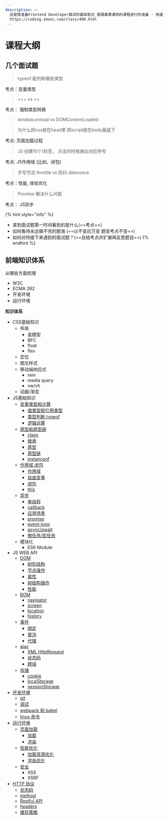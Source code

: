 ```yaml
---
description: >-
  这是我准备Frontend Developer面试的基础笔记 是跟着慕课网的课程进行的准备 - 快速搞定前端技术一面 匹配大厂面试要求
  https://coding.imooc.com/class/400.html
---
```


# 课程大纲

## 几个面试题

> typeof 能判断哪些类型

考点：变量类型

> === vs ==

考点： 强制类型转换

> window.onload vs DOMContentLoaded

> 为什么把css放在head里 把script放在body最底下

考点: 页面加载过程

> JS 创建10个\标签， 点击的时候弹出对应序号

考点: JS作用域 \(比如，闭包\)

> 手写节流 throttle vs 防抖 debounce

考点：性能, 体验优化

> Promise 解决什么问题

考点： JS异步

{% hint style="info" %}
* 拿到面试题第一时间看到的是什么\(==考点==\)
* 如何看待永远做不完的题海 \(==以不变应万变 题变考点不变==\)
* 如何对待接下来遇到的面试题？\(==总结考点并扩展再反思题目==\)
{% endhint %}

## 前端知识体系

从哪些方面梳理

* W3C
* ECMA 262
* 开发环境
* 运行环境

**知识体系**

* CSS基础知识
  * 布局
    * 盒模型
    * BFC
    * float
    * flex
  * 定位
  * 图文样式
  * 移动端响应式
    * rem
    * media query
    * vw/vh
  * 动画/渐变
* JS基础知识
  * [变量类型和计算](js-ji-chu/3.-bian-liang-lei-xing-he-ji-suan/)
    * [值类型和引用类型](js-ji-chu/3.-bian-liang-lei-xing-he-ji-suan/3.1-bian-liang-lei-xing.md)
    * [类型判断 typeof](js-ji-chu/3.-bian-liang-lei-xing-he-ji-suan/3.2-typeof.md)
    * [逻辑运算](js-ji-chu/3.-bian-liang-lei-xing-he-ji-suan/3.4-bian-liang-ji-suan-qiang-zhi-lei-xing-zhuan-huan.md#if-yu-ju-he-luo-ji-yun-suan)
  * [原型和原型链](js-ji-chu/prototype/)
    * [class](js-ji-chu/prototype/4.1-class-and-inheritance.md#class)
    * [继承](js-ji-chu/prototype/4.1-class-and-inheritance.md#inheritance)
    * [原型](js-ji-chu/prototype/4.3-prototype-and-prototype-chain.md#prototype-yuan-xing)
    * [原型链](js-ji-chu/prototype/4.3-prototype-and-prototype-chain.md#prototype-chain-yuan-xing-lian)
    * [instanceof](js-ji-chu/prototype/4.2-instanceof.md)
  * [作用域 闭包](js-ji-chu/5.-zuo-yong-yu-he-bi-bao-2/)
    * [作用域](js-ji-chu/5.-zuo-yong-yu-he-bi-bao-2/5.1-zuo-yong-yu.md)
    * [自由变量](js-ji-chu/5.-zuo-yong-yu-he-bi-bao-2/5.2-zi-you-bian-liang.md)
    * [闭包](js-ji-chu/5.-zuo-yong-yu-he-bi-bao-2/5.3-bi-bao.md) 
    * [this](js-ji-chu/5.-zuo-yong-yu-he-bi-bao-2/5.4-this.md)
  * [异步](js-ji-chu/6.-yi-bu-3/)
    * [单线程](js-ji-chu/6.-yi-bu-3/6.1-dan-xian-cheng-he-yi-bu.md)
    * [callback](js-ji-chu/6.-yi-bu-3/6.4-callback-hell-he-promise.md)
    * [应用场景](js-ji-chu/6.-yi-bu-3/6.3-ying-yong-chang-jing.md)
    * [promise](js-ji-chu/7.-yi-bu-jin-jie/7.2-promise.md)
    * [event-loop](js-ji-chu/7.-yi-bu-jin-jie/7.1-event-loop.md)
    * [async/await](js-ji-chu/7.-yi-bu-jin-jie/7.3-async-await.md)
    * [微任务/宏任务](js-ji-chu/7.-yi-bu-jin-jie/7.5-hong-ren-wu-he-wei-ren-wu.md)
  * 模块化
    * ES6 Module
* JS WEB API
  * [DOM](js-web-api/untitled/)
    * [树形结构](js-web-api/untitled/8.1-dom-ben-zhi.md)
    * [节点操作](js-web-api/untitled/8.2-dom-jie-dian-cao-zuo.md)
    * [属性](js-web-api/untitled/8.2-dom-jie-dian-cao-zuo.md)
    * [树结构操作](js-web-api/untitled/8.3-dom-jie-gou-cao-zuo.md)
    * [性能](js-web-api/untitled/8.4-dom-xing-neng.md)
  * [BOM](js-web-api/9.-bom/)
    * [navigator](js-web-api/9.-bom/9.1-navigator.md)
    * [screen](js-web-api/9.-bom/9.2-screen.md)
    * [location](js-web-api/9.-bom/9.3-location.md)
    * [history](js-web-api/9.-bom/9.4-history.md)
  * [事件](js-web-api/10.-shi-jian/)
    * [绑定](js-web-api/10.-shi-jian/10.1-shi-jian-bang-ding.md)
    * [冒泡](js-web-api/10.-shi-jian/10.2-shi-jian-mao-pao.md)
    * [代理](js-web-api/10.-shi-jian/10.3-shi-jian-dai-li.md)
  * [ajax](js-web-api/11.-ajax/)
    * [XML HttpRequest](js-web-api/11.-ajax/11.1-xmlhttprequest-1.md)
    * [状态码](js-web-api/11.-ajax/11.2-zhuang-tai-ma.md)
    * [跨域](js-web-api/11.-ajax/11.3-kua-yu.md)
  * [存储](js-web-api/12.-cun-chu/)
    * [cookie](js-web-api/12.-cun-chu/12.1-cookie.md)
    * [localStorage](js-web-api/12.-cun-chu/12.2-localstorage-and-sessionstorage.md)
    * [sessionStorage](js-web-api/12.-cun-chu/12.2-localstorage-and-sessionstorage.md)
* [开发环境](kai-fa-huan-jing/untitled/)
  * [git](kai-fa-huan-jing/untitled/14.1-git.md)
  * [调试](kai-fa-huan-jing/untitled/14.2-chrome-tiao-shi-gong-ju.md)
  * [webpack 和 babel](kai-fa-huan-jing/untitled/14.4-webpack-he-babel.md)
  * [linux 命令](kai-fa-huan-jing/untitled/14.6-linux-chang-yong-ming-ling.md)
* [运行环境](yun-hang-huan-jing/untitled/)
  * [页面加载](yun-hang-huan-jing/untitled/15.1-wang-ye-jia-zai-guo-cheng.md)
    * [加载](yun-hang-huan-jing/untitled/15.1-wang-ye-jia-zai-guo-cheng.md#jia-zai-zi-yuan-de-xing-shi)
    * [渲染](yun-hang-huan-jing/untitled/15.1-wang-ye-jia-zai-guo-cheng.md#xuan-ran-ye-mian-de-guo-cheng)
  * [性能优化](yun-hang-huan-jing/untitled/15.2-xing-neng-you-hua.md)
    * [加载资源优化](yun-hang-huan-jing/untitled/15.2-xing-neng-you-hua.md#rang-jia-zai-geng-kuai)
    * [渲染优化](yun-hang-huan-jing/untitled/15.2-xing-neng-you-hua.md#rang-xuan-ran-geng-kuai)
  * [安全](yun-hang-huan-jing/untitled/15.3-an-quan.md)
    * XSS
    * XSRF
* [HTTP 协议](http/13.-http/)
  * [状态码](http/13.-http/13.1-http-zhuang-tai-ma.md)
  * [method](http/13.-http/13.2-http-methods.md)
  * [Restful API](http/13.-http/13.3-restful-api.md)
  * [headers](http/13.-http/13.4-http-headers.md)
  * [缓存策略](http/13.-http/13.5-http-caching.md)



